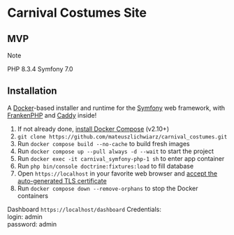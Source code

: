 # Carnival Costumes Site

## MVP

> [!NOTE]
> PHP 8.3.4 Symfony 7.0

## Installation

A [Docker](https://www.docker.com/)-based installer and runtime for the [Symfony](https://symfony.com) web framework,
with [FrankenPHP](https://frankenphp.dev) and [Caddy](https://caddyserver.com/) inside!

1. If not already done, [install Docker Compose](https://docs.docker.com/compose/install/) (v2.10+)
2. `git clone https://github.com/mateuszlichwiarz/carnival_costumes.git`
3. Run `docker compose build --no-cache` to build fresh images
4. Run `docker compose up --pull always -d --wait` to start the project
5. Run `docker exec -it carnival_symfony-php-1 sh` to enter app container
6. Run `php bin/console doctrine:fixtures:load` to fill database
7. Open `https://localhost` in your favorite web browser and [accept the auto-generated TLS certificate](https://stackoverflow.com/a/15076602/1352334)
8. Run `docker compose down --remove-orphans` to stop the Docker containers

Dashboard `https://localhost/dashboard`
Credentials: <br>
login: admin <br>
password: admin <br>
